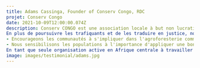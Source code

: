```yaml
---
title: Adams Cassinga, Founder of Conserv Congo, RDC
projet: Conserv Congo
date: 2021-10-09T12:00:00.074Z
description: Conserv CONGO est une association locale à but non lucratif qui se concentre sur la lutte contre le fléau du trafic d'espèces sauvages en RDC et dans la région de l'Afrique centrale.  Notre mission est de préserver la biodiversité du bassin du Congo.
En plus de poursuivre les trafiquants et de les traduire en justice, nous:
- Encourageons les communautés à s'impliquer dans l'agroforesterie comme une option au braconnage, mais aussi comme un outil pour créer la sécurité alimentaire. 
- Nous sensibilisons les populations à l'importance d'appliquer une bonne éthique environnementale dans la lutte contre le changement climatique.
En tant que seule organisation active en Afrique centrale à travailler sur le terrain contre le trafic d'animaux sauvages, nous avons enquêté sur plus de 3000 cas de trafic d'animaux sauvages, y compris le trafic transfrontalier et transfrontalier. Nous avons procédé, avec les autorités, à plus de 2000 arrestations de plus de 1500 trafiquants, dont plus de 800 ont été poursuivis. Au cours des neuf dernières années, nous avons sauvé de nombreux animaux vivants : 209 grands singes, plus de 500 singes, crocodiles, tortues, perroquets gris africains, pangolins, serpents et oiseaux. Tous ces animaux sont placés dans divers sanctuaires, à travers le pays.
image: images/testimonial/adams.jpg
---
```


